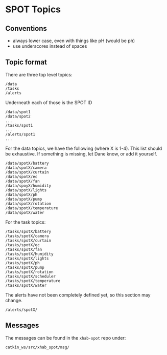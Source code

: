 # SPOT Topics

## Conventions

* always lower case, even with things like pH (would be ph)
* use underscores instead of spaces

## Topic format

There are three top level topics:

    /data
    /tasks
    /alerts

Underneath each of those is the SPOT ID

    /data/spot1
    /data/spot2
    ...
    /tasks/spot1
    ...
    /alerts/spot1
    ...

For the data topics, we have the following (where X is 1-4).
This list should be exhaustive. If something is missing, let
Dane know, or add it yourself. 

    /data/spotX/battery
    /data/spotX/camera
    /data/spotX/curtain
    /data/spotX/ec
    /data/spotX/fan
    /data/spoyX/humidity
    /data/spotX/lights
    /data/spotX/ph
    /data/spotX/pump
    /data/spotX/rotation
    /data/spotX/temperature
    /data/spotX/water

For the task topics:

    /tasks/spotX/battery
    /tasks/spotX/camera
    /tasks/spotX/curtain
    /tasks/spotX/ec
    /tasks/spotX/fan
    /tasks/spotX/humidity
    /tasks/spotX/lights
    /tasks/spotX/ph
    /tasks/spotX/pump
    /tasks/spotX/rotation
    /tasks/spotX/scheduler
    /tasks/spotX/temperature
    /tasks/spotX/water

The alerts have not been completely defined yet, so this section may change.
    
    /alerts/spotX/


## Messages

The messages can be found in the `xhab-spot` repo under:

    catkin_ws/src/xhab_spot/msg/

